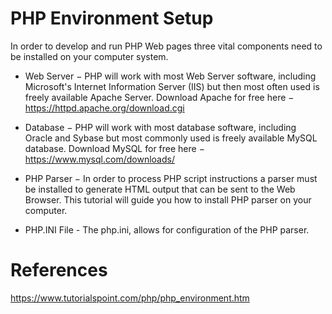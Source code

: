 # PHP Environment Setup

In order to develop and run PHP Web pages three vital components need to be installed on your computer system.

- Web Server − PHP will work with most Web Server software, including Microsoft's Internet Information Server (IIS) but then most often used is freely available Apache Server. Download Apache for free here − https://httpd.apache.org/download.cgi

- Database − PHP will work with most database software, including Oracle and Sybase but most commonly used is freely available MySQL database. Download MySQL for free here − https://www.mysql.com/downloads/

- PHP Parser − In order to process PHP script instructions a parser must be installed to generate HTML output that can be sent to the Web Browser. This tutorial will guide you how to install PHP parser on your computer.

- PHP.INI File - The php.ini, allows for configuration of the PHP parser.

# References
https://www.tutorialspoint.com/php/php_environment.htm
